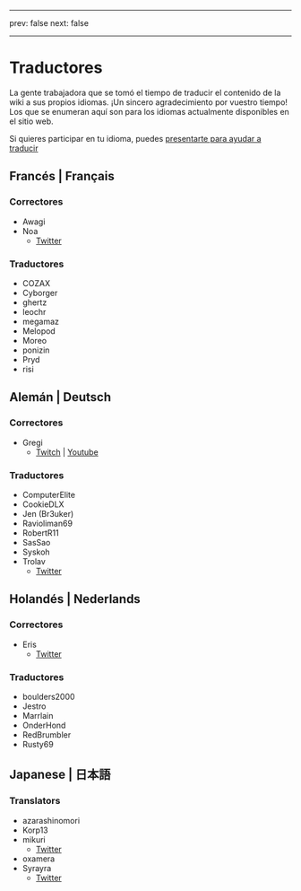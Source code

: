 - - -
prev: false next: false
- - -

# Traductores

La gente trabajadora que se tomó el tiempo de traducir el contenido de la wiki a sus propios idiomas. ¡Un sincero agradecimiento por vuestro tiempo! Los que se enumeran aquí son para los idiomas actualmente disponibles en el sitio web.

Si quieres participar en tu idioma, puedes [presentarte para ayudar a traducir](https://forms.gle/e3BqA3poMjESARe76)

## Francés | Français

### Correctores

- Awagi
- Noa
  - [Twitter](https://twitter.com/AarcNoa)

### Traductores

- COZAX
- Cyborger
- ghertz
- leochr
- megamaz
- Melopod
- Moreo
- ponizin
- Pryd
- risi

## Alemán | Deutsch

### Correctores

- Gregi
  - [Twitch](https://www.twitch.tv/grregi) | [Youtube](https://www.youtube.com/user/gregiplays)

### Traductores

- ComputerElite
- CookieDLX
- Jen (Br3uker)
- Ravioliman69
- RobertR11
- SasSao
- Syskoh
- Trolav
  - [Twitter](https://twitter.com/Trolav1)

## Holandés | Nederlands

### Correctores

- Eris
  - [Twitter](https://twitter.com/ErisApps)

### Traductores

- boulders2000
- Jestro
- Marrlain
- OnderHond
- RedBrumbler
- Rusty69

## Japanese | 日本語

### Translators

- azarashinomori
- Korp13
- mikuri
  - [Twitter](https://twitter.com/mikuri_kuri)
- oxamera
- Syrayra
  - [Twitter](https://twitter.com/Syrayra)
